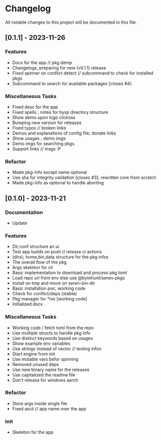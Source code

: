 # Changelog

All notable changes to this project will be documented in this file.

## [0.1.1] - 2023-11-26

### Features

- Docx for the app // pkg demp
- Changelogs, preparing for new (v0.1.1) release
- Fixed spinner on conflict detect // subcommand to check for installed pkgs
- Subcommand to search for available packages [closes #4]

### Miscellaneous Tasks

- Fixed desc for the app
- Fixed spells ; notes for hysp directory structure
- Show demo upon logo clicksss
- Bumping new version for releases
- Fixed typos // broken links
- Demos and explanations of config file; donate links
- Show usages ; demo imgs
- Demo imgs for searching pkgs
- Support links // msgs :P

### Refactor

- Made pkg-info except name optional
- Use sha for integrity validation [closes #3]; rewritten core from scratch
- Made pkg-info as optional to handle aborting

## [0.1.0] - 2023-11-21

### Documentation

- Update

### Features

- Dir;conf structure an ui
- Test app builds on push // release ci actions
- (dirs); home,bin,data structure for the pkg infos
- The overall flow of the pkg
- Args skeleton for cli
- Basic implementation to download and process pkg toml
- Load repo url from env else use @bytehunt/seren-pkgs
- Install on tmp and move on seren-bin-dir
- Basic installation poc, working code
- Check for conflict/deps (stable)
- Pkg manager for *nix [working code]
- Initialized docx

### Miscellaneous Tasks

- Working code / fetch toml from the repo
- Use multiple structs to handle pkg info
- Use distinct keywords based on usages
- Show example env variables
- Use strings instead of vector // testing infos
- Start engine from init
- Use mutable vars befor spinning
- Removed unused deps
- Use new binary name for the releases
- Use capitalized the readme file
- Don't release for windows aarch

### Refactor

- Store args inside single file
- Fixed ascii // app name over the app

### Init

- Skeleton for the app

<!-- generated by git-cliff -->
